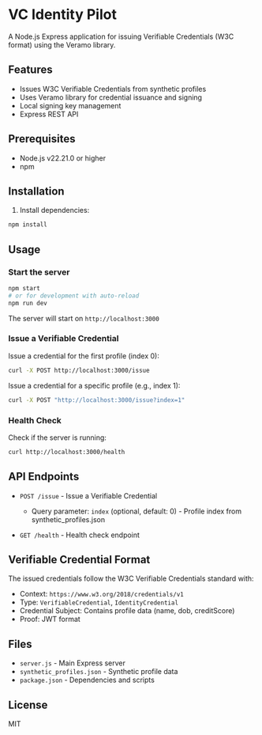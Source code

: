 # VC Identity Pilot

A Node.js Express application for issuing Verifiable Credentials (W3C format) using the Veramo library.

## Features

- Issues W3C Verifiable Credentials from synthetic profiles
- Uses Veramo library for credential issuance and signing
- Local signing key management
- Express REST API

## Prerequisites

- Node.js v22.21.0 or higher
- npm

## Installation

1. Install dependencies:
```bash
npm install
```

## Usage

### Start the server

```bash
npm start
# or for development with auto-reload
npm run dev
```

The server will start on `http://localhost:3000`

### Issue a Verifiable Credential

Issue a credential for the first profile (index 0):
```bash
curl -X POST http://localhost:3000/issue
```

Issue a credential for a specific profile (e.g., index 1):
```bash
curl -X POST "http://localhost:3000/issue?index=1"
```

### Health Check

Check if the server is running:
```bash
curl http://localhost:3000/health
```

## API Endpoints

- `POST /issue` - Issue a Verifiable Credential
  - Query parameter: `index` (optional, default: 0) - Profile index from synthetic_profiles.json
  
- `GET /health` - Health check endpoint

## Verifiable Credential Format

The issued credentials follow the W3C Verifiable Credentials standard with:
- Context: `https://www.w3.org/2018/credentials/v1`
- Type: `VerifiableCredential`, `IdentityCredential`
- Credential Subject: Contains profile data (name, dob, creditScore)
- Proof: JWT format

## Files

- `server.js` - Main Express server
- `synthetic_profiles.json` - Synthetic profile data
- `package.json` - Dependencies and scripts

## License

MIT

